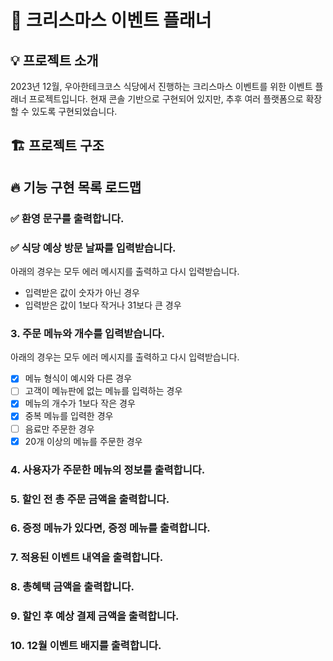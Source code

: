 # 🎄 크리스마스 이벤트 플래너

## 💡 프로젝트 소개

2023년 12월, 우아한테크코스 식당에서 진행하는 크리스마스 이벤트를 위한 이벤트 플래너 프로젝트입니다.
현재 콘솔 기반으로 구현되어 있지만, 추후 여러 플랫폼으로 확장할 수 있도록 구현되었습니다.

## 🏗 프로젝트 구조

## 🔥 기능 구현 목록 로드맵

### ✅ 환영 문구를 출력합니다.

### ✅ 식당 예상 방문 날짜를 입력받습니다.

아래의 경우는 모두 에러 메시지를 출력하고 다시 입력받습니다.

- 입력받은 값이 숫자가 아닌 경우
- 입력받은 값이 1보다 작거나 31보다 큰 경우

### 3. 주문 메뉴와 개수를 입력받습니다.

아래의 경우는 모두 에러 메시지를 출력하고 다시 입력받습니다.

- [x] 메뉴 형식이 예시와 다른 경우
- [ ] 고객이 메뉴판에 없는 메뉴를 입력하는 경우
- [x] 메뉴의 개수가 1보다 작은 경우
- [x] 중복 메뉴를 입력한 경우
- [ ] 음료만 주문한 경우
- [x] 20개 이상의 메뉴를 주문한 경우

### 4. 사용자가 주문한 메뉴의 정보를 출력합니다.

### 5. 할인 전 총 주문 금액을 출력합니다.

### 6. 증정 메뉴가 있다면, 증정 메뉴를 출력합니다.

### 7. 적용된 이벤트 내역을 출력합니다.

### 8. 총혜택 금액을 출력합니다.

### 9. 할인 후 예상 결제 금액을 출력합니다.

### 10. 12월 이벤트 배지를 출력합니다.

